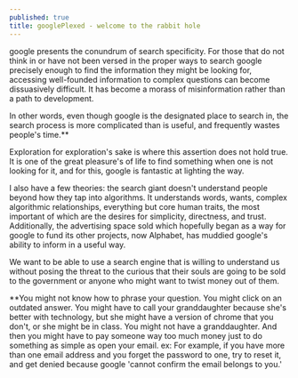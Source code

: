 ```yaml
---
published: true
title: googlePlexed - welcome to the rabbit hole
---
```

google presents the conundrum of search specificity. For those that do not think in or have not been versed in the proper ways to search google precisely enough to find the information they might be looking for, accessing well-founded information to complex questions can become dissuasively difficult. It has become a morass of misinformation rather than a path to development. 

In other words, even though google is the designated place to search in, the search process is more complicated than is useful, and frequently wastes people's time.**

Exploration for exploration's sake is where this assertion does not hold true. It is one of the great pleasure's of life to find something when one is not looking for it, and for this, google is fantastic at lighting the way. 

I also have a few theories: the search giant doesn't understand people beyond how they tap into algorithms. It understands words, wants, complex algorithmic relationships, everything but core human traits, the most important of which are the desires for simplicity, directness, and trust. Additionally, the advertising space sold which hopefully began as a way for google to fund its other projects, now Alphabet, has muddied google's ability to inform in a useful way. 

We want to be able to use a search engine that is willing to understand us without posing the threat to the curious that their souls are going to be sold to the government or anyone who might want to twist money out of them.

**You might not know how to phrase your question. You might click on an outdated answer. You might have to call your granddaughter because she's better with technology, but she might have a version of chrome that you don't, or she might be in class. You might not have a granddaughter. And then you might have to pay someone way too much money just to do something as simple as open your email. 
ex: For example, if you have more than one email address and you forget the password to one, try to reset it, and get denied because google 'cannot confirm the email belongs to you.' 